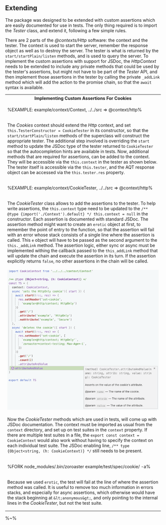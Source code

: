 ## Extending

The package was designed to be extended with custom assertions which are easily documented for use in tests. The only thing required is to import the _Tester_ class, and extend it, following a few simple rules.

There are 2 parts of the _@contexts/Http_ software: the context and the tester. The context is used to start the server, remember the response object as well as to destroy the server. The tester is what is returned by the `start/startPlain/listen` methods, and is used to query the server. To implement the custom assertions with support for JSDoc, the _HttpContext_ needs to be extended to include any private methods that could be used by the tester's assertions, but might not have to be part of the _Tester_ API, and then implement those assertions in the tester by calling the private `_addLink` method which will add the action to the promise chain, so that the `await` syntax is available.

<table>
<tr><th>Implementing Custom Assertions For Cookies</th></tr>
<!-- block-start -->
<tr><td>

%EXAMPLE: example/context/Context, ../../src => @context/http%
</td></tr>
<tr><td><md2html>

The _Cookies_ context should extend the _Http_ context, and set `this.TesterConstructor = CookieTester` in its constructor, so that the `start/startPlain/listen` methods of the superclass will construct the appropriate tester. The additional step involved is overriding the `start` method to update the JSDoc type of the tester returned to `CookieTester` so that the autocompletion hints are available in tests. Now, additional methods that are required for assertions, can be added to the context. They will be accessible via the `this.context` in the tester as shown below. The tester itself is accessible via the `this.tester`, and the AQT response object can be accessed via the `this.tester.res` property.
</md2html></td></tr>
<!-- /block-end -->
<!-- block-start -->
<tr><td>

%EXAMPLE: example/context/CookieTester, ../../src => @context/http%
</td></tr>
<tr><td><md2html>

The _CookieTester_ class allows to add the assertions to the tester. To help write assertions, the `this.context` type need to be updated to the `/** @type {import('./Context').default} */ this.context = null` in the constructor. Each assertion is documented with standard JSDoc. The assertion method might want to create an `erotic` object at first, to remember the point of entry to the function, so that the assertion will fail with an error whose stack consists of a single line where the assertion is called. This `e` object will have to be passed as the second argument to the `this._addLink` method. The assertion logic, either sync or async must be implemented withing the callback passed to the `this_addLink` method that will update the chain and execute the assertion in its turn. If the assertion explicitly returns `false`, no other assertions in the chain will be called.
</md2html></td></tr>
<!-- /block-end -->
<!-- block-start -->
<tr><td>

<a href="example/test/spec/cookie/default.js">
  <img src="aty/jsdoc.gif" alt="Writing JSDoc Enabled Assertions">
</a>
</td></tr>
<tr><td><md2html>

Now the _CookieTester_ methods which are used in tests, will come up with JSDoc documentation. The context must be imported as usual from the `context` directory, and set up on test suites in the `context` property. If there are multiple test suites in a file, the `export const context = CookieContext` would also work without having to specify the context on each individual test suite. The JSDoc enabling line, `/** type {Object<string, (h: CookieContext)} */` still needs to be present.
</md2html></td></tr>
<!-- /block-end -->
<!-- block-start -->
<tr><td>

%FORK node_modules/.bin/zoroaster example/test/spec/cookie/ -a%
</td></tr>
<tr><td><md2html>

Because we used `erotic`, the test will fail at the line of where the assertion method was called. It is useful to remove too much information in errors stacks, and especially for async assertions, which otherwise would have the stack beginning at `&lt;anonymous&gt;`, and only pointing to the internal lines in the _CookieTester_, but not the test suite.
</md2html></td></tr>
<!-- /block-end -->
</table>

%~%